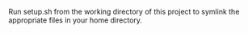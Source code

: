 Run setup.sh from the working directory of this project to symlink the appropriate files in your home directory.
